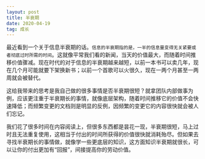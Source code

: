 ```yaml
---
layout: post
title: 半衰期
date: 2020-04-19
tag: 成长
---
```


最近看到一个关于信息半衰期的话。`信息的半衰期指的是，一半的信息量变得无关紧要或者彻底过时所需的时间`。这就像平常我们看的新闻，当天的价值最大，而随着时间推移价值骤减。现在时代的对于信息的半衰期越来越短，以前一本书可以卖几年，现在几个月可能就要下架换新书；以前一个首歌可以火很久，现在一两个月甚至一两周就会被替代。

这给我带来的思考是我自己做的很多事情是否半衰期很短？就拿团队内部做事为例，应该更注重于半衰期长的事情，就像底层架构，随着时间推移它的价值不会快速降低；而频繁变更的文档则是明显的反例，因频繁的变更它的内容很快就会被人们忘记。

我们花了很多时间在内容阅读上，但很多东西都是昙花一现，半衰期很短，马上过时且无法重复使用，这相当于付出的时间所获得的价值很快就消耗殆尽。但如果去寻找半衰期长的事情做，就像学一些更底层的知识，这方面知识半衰期就很长，可以让你的付出更加有“回报”，间接提高你的劳动价值。

